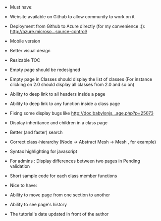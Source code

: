 * Must have:
 * Website available on Github to allow community to work on it
 * Deployment from Github to Azure directly (for my convenience :)): http://azure.microso...source-control/
 * Mobile version
 * Better visual design
 * Resizable TOC
 * Empty page should be redesigned
 * Empty page in Classes should display the list of classes (For instance clicking on 2.0 should display all classes from 2.0 and so on)
 * Ability to deep link to all headers inside a page
 * Ability to deep link to any function inside a class page
 * Fixing some display bugs like http://doc.babylonjs...age.php?p=25073
 * Display inheritance and children in a class page
 * Better (and faster) search
 * Correct class-hierarchy (Node -> Abstract Mesh -> Mesh , for example)
 * Syntax highlighting for javascript
 * For admins : Display differences between two pages in Pending validation
 * Short sample code for each class member functions
 
* Nice to have:
 * Ability to move page from one section to another
 * Ability to see page's history 
 * The tutorial's date updated in front of the author